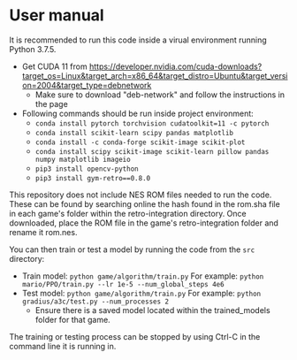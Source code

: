 # User manual 

It is recommended to run this code inside a virual environment running Python 3.7.5.

* Get CUDA 11 from https://developer.nvidia.com/cuda-downloads?target_os=Linux&target_arch=x86_64&target_distro=Ubuntu&target_version=2004&target_type=debnetwork
  * Make sure to download "deb-network" and follow the instructions in the page
* Following commands should be run inside project environment:
  * `conda install pytorch torchvision cudatoolkit=11 -c pytorch`
  * `conda install scikit-learn scipy pandas matplotlib`
  * `conda install -c conda-forge scikit-image scikit-plot`
  * `conda install scipy scikit-image scikit-learn pillow pandas numpy matplotlib imageio`
  * `pip3 install opencv-python`
  * `pip3 install gym-retro==0.8.0`

This repository does not include NES ROM files needed to run the code. These can be found by searching online the hash found in the rom.sha file in each game's folder within the retro-integration directory. Once downloaded, place the ROM file in the game's retro-integration folder and rename it rom.nes. 

You can then train or test a model by running the code from the `src` directory:

* Train model: `python game/algorithm/train.py` For example: `python mario/PPO/train.py --lr 1e-5 --num_global_steps 4e6`
* Test model: `python game/algorithm/train.py` For example: `python gradius/a3c/test.py --num_processes 2`
   *  Ensure there is a saved model located within the trained_models folder for that game. 
   
The training or testing process can be stopped by using Ctrl-C in the command line it is running in.
